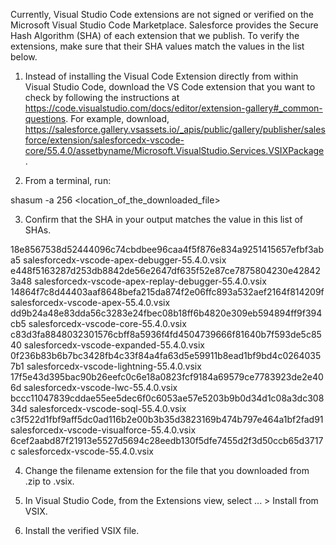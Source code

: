 Currently, Visual Studio Code extensions are not signed or verified on the
Microsoft Visual Studio Code Marketplace. Salesforce provides the Secure Hash
Algorithm (SHA) of each extension that we publish. To verify the extensions,
make sure that their SHA values match the values in the list below.

1. Instead of installing the Visual Code Extension directly from within Visual
   Studio Code, download the VS Code extension that you want to check by
   following the instructions at
   https://code.visualstudio.com/docs/editor/extension-gallery#_common-questions.
   For example, download,
   https://salesforce.gallery.vsassets.io/_apis/public/gallery/publisher/salesforce/extension/salesforcedx-vscode-core/55.4.0/assetbyname/Microsoft.VisualStudio.Services.VSIXPackage.

2. From a terminal, run:

shasum -a 256 <location_of_the_downloaded_file>

3. Confirm that the SHA in your output matches the value in this list of SHAs.

18e8567538d52444096c74cbdbee96caa4f5f876e834a9251415657efbf3aba5  salesforcedx-vscode-apex-debugger-55.4.0.vsix
e448f5163287d253db8842de56e2647df635f52e87ce7875804230e428423a48  salesforcedx-vscode-apex-replay-debugger-55.4.0.vsix
14864f7c8d44403aaf8648befa215da874f2e06ffc893a532aef2164f814209f  salesforcedx-vscode-apex-55.4.0.vsix
dd9b24a48e83dda56c3283e24fbec08b18ff6b4820e309eb594894ff9f394cb5  salesforcedx-vscode-core-55.4.0.vsix
c83d3fa8848032301576cbff8a5936f4fd4504739666f81640b7f593de5c8540  salesforcedx-vscode-expanded-55.4.0.vsix
0f236b83b6b7bc3428fb4c33f84a4fa63d5e59911b8ead1bf9bd4c02640357b1  salesforcedx-vscode-lightning-55.4.0.vsix
17f5e43d395bac90b26eefc0c6e18a0823fcf9184a69579ce7783923de2e406d  salesforcedx-vscode-lwc-55.4.0.vsix
bccc11047839cddae55ee5dec6f0c6053ae57e5203b9b0d34d1c08a3dc30834d  salesforcedx-vscode-soql-55.4.0.vsix
c3f522d1fbf9aff5dc0ad116b2e00b3b35d3823169b474b797e464a1bf2fad91  salesforcedx-vscode-visualforce-55.4.0.vsix
6cef2aabd87f21913e5527d5694c28eedb130f5dfe7455d2f3d50ccb65d3717c  salesforcedx-vscode-55.4.0.vsix


4. Change the filename extension for the file that you downloaded from .zip to
.vsix.

5. In Visual Studio Code, from the Extensions view, select ... > Install from
VSIX.

6. Install the verified VSIX file.

